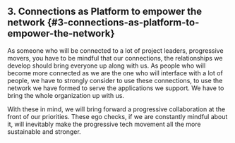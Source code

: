 ## 3\. Connections as Platform to empower the network {#3-connections-as-platform-to-empower-the-network}

As someone who will be connected to a lot of project leaders, progressive movers, you have to be mindful that our connections, the relationships we develop should bring everyone up along with us. As people who will become more connected as we are the one who will interface with a lot of people, we have to strongly consider to use these connections, to use the network we have formed to serve the applications we support. We have to bring the whole organization up with us.

With these in mind, we will bring forward a progressive collaboration at the front of our priorities. These ego checks, if we are constantly mindful about it, will inevitably make the progressive tech movement all the more sustainable and stronger.